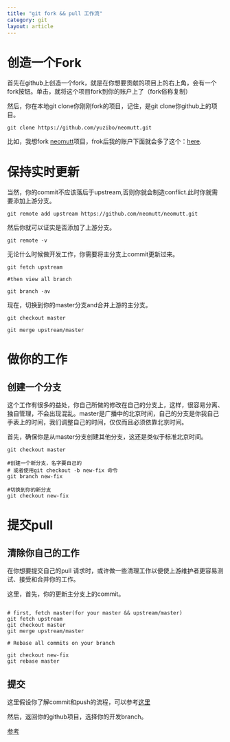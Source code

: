 ```yaml
---
title: "git fork && pull 工作流"
category: git
layout: article
---
```


# 创造一个Fork

首先在github上创造一个fork，就是在你想要贡献的项目上的右上角，会有一个fork按钮。单击，就将这个项目fork到你的账户上了（fork俗称复制）

然后，你在本地git clone你刚刚fork的项目，记住，是git clone你github上的项目。

```git
git clone https://github.com/yuzibo/neomutt.git
```


比如，我想fork [neomutt](https://github.com/neomutt/neomutt)项目，frok后我的账户下面就会多了这个：[here](https://github.com/yuzibo/neomutt).

# 保持实时更新

当然，你的commit不应该落后于upstream,否则你就会制造conflict.此时你就需要添加上游分支。

```git
git remote add upstream https://github.com/neomutt/neomutt.git
```
然后你就可以证实是否添加了上游分支。

```git
git remote -v
```

无论什么时候做开发工作，你需要将主分支上commit更新过来。

```git
git fetch upstream

#then view all branch

git branch -av
```

现在，切换到你的master分支and合并上游的主分支。

```git
git checkout master

git merge upstream/master

```

# 做你的工作

## 创建一个分支

这个工作有很多的益处，你自己所做的修改在自己的分支上，这样，很容易分离、独自管理，不会出现混乱。master是广播中的北京时间，自己的分支是你我自己手表上的时间，我们调整自己的时间，仅仅而且必须依靠北京时间。

首先，确保你是从master分支创建其他分支，这还是类似于标准北京时间。

```git
git checkout master

#创建一个新分支，名字要自己的
# 或者使用git checkout -b new-fix 命令
git branch new-fix

#切换到你的新分支
git checkout new-fix
```

# 提交pull

## 清除你自己的工作

在你想要提交自己的pull 请求时，或许做一些清理工作以便使上游维护者更容易测试、接受和合并你的工作。

这里，首先，你的更新主分支上的commit。

```git

# first, fetch master(for your master && upstream/master)
git fetch upstream
git checkout master
git merge upstream/master

# Rebase all commits on your branch

git checkout new-fix
git rebase master

```
## 提交

这里假设你了解commit和push的流程，可以参考[这里](http://www.aftermath.cn/GitTest.html)

然后，返回你的github项目，选择你的开发branch。


[参考](https://gist.github.com/Chaser324/ce0505fbed06b947d962)









